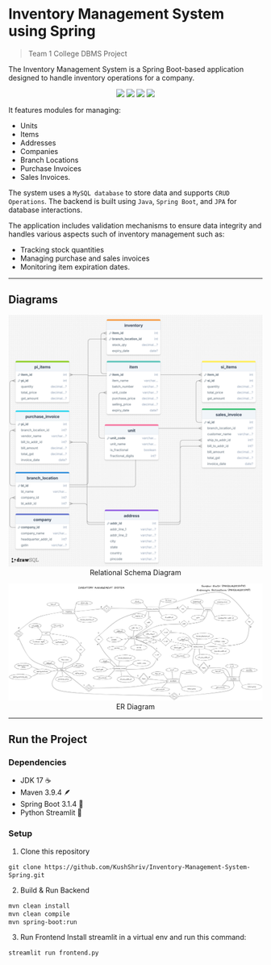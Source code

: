 # Inventory Management System using Spring
> Team 1 College DBMS Project

The Inventory Management System is a Spring Boot-based application designed to handle inventory operations for a company. 

<div align = 'center'>

![](https://img.shields.io/badge/Spring-6DB33F.svg?style=for-the-badge&logo=Spring&logoColor=white)
![](https://img.shields.io/badge/Spring%20Boot-6DB33F.svg?style=for-the-badge&logo=Spring-Boot&logoColor=white)
![](https://img.shields.io/badge/MySQL-4479A1.svg?style=for-the-badge&logo=MySQL&logoColor=white)
![](https://img.shields.io/badge/Streamlit-FF4B4B.svg?style=for-the-badge&logo=Streamlit&logoColor=white)
</div>

It features modules for managing:
- Units
- Items
- Addresses
- Companies
- Branch Locations
- Purchase Invoices
- Sales Invoices.

The system uses a `MySQL database` to store data and supports `CRUD Operations`. The backend is built using `Java`, `Spring Boot`, and `JPA` for database interactions. 

The application includes validation mechanisms to ensure data integrity and handles various aspects such of inventory management such as:
- Tracking stock quantities
- Managing purchase and sales invoices
- Monitoring item expiration dates.

---

## Diagrams
<div align = 'center'>

![](assets/SchemaDiagram.png)
Relational Schema Diagram

![](assets/inventory_management_ERD.png)
ER Diagram
</div>

---

## Run the Project
### Dependencies
- JDK 17 :coffee:
- Maven 3.9.4 :feather:
- Spring Boot 3.1.4 :leaves:
- Python Streamlit :crown:

### Setup
1. Clone this repository
```
git clone https://github.com/KushShriv/Inventory-Management-System-Spring.git
```

2. Build & Run Backend
``` 
mvn clean install
mvn clean compile
mvn spring-boot:run
```

3. Run Frontend
Install streamlit in a virtual env and run this command:
```
streamlit run frontend.py
```
